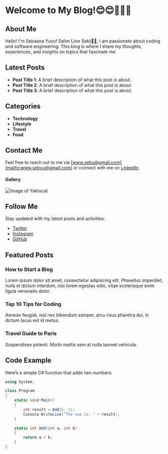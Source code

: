 # Welcome to My Blog!😊😊👏🚀🚀
## About Me
Hello! I'm Sebaana Yusuf Salim (Joe Seb)🧑‍🚀, I am passionate about coding and software engineering. This blog is where I share my thoughts, experiences, and insights on topics that fascinate me.

## Latest Posts
- **Post Title 1**: A brief description of what this post is about.
- **Post Title 2**: A brief description of what this post is about.
- **Post Title 3**: A brief description of what this post is about.

## Categories
- **Technology**
- **Lifestyle**
- **Travel**
- **Food**

## Contact Me
Feel free to reach out to me via [www.sebu@gmail.com](mailto:www.sebyu@gmail.com) or connect with me on [LinkedIn](https://www.linkedin.com/in/sebaana-yusuf-215839247/).

#### Gallery
![Image of Yaktocat](https://octodex.github.com/images/yaktocat.png)

## Follow Me
Stay updated with my latest posts and activities:
- [Twitter](https://twitter.com)
- [Instagram](https://instagram.com)
- [GitHub](https://github.com)

## Featured Posts
### How to Start a Blog
Lorem ipsum dolor sit amet, consectetur adipiscing elit. Phasellus imperdiet, nulla et dictum interdum, nisi lorem egestas odio, vitae scelerisque enim ligula venenatis dolor.

### Top 10 Tips for Coding
Aenean feugiat, nisl nec bibendum semper, arcu risus pharetra dui, in dictum lacus est id metus.

### Travel Guide to Paris
Suspendisse potenti. Morbi mattis sem at nulla laoreet vehicula.

## Code Example

Here’s a simple C# function that adds two numbers:

```csharp
using System;

class Program
{
    static void Main()
    {
        int result = Add(5, 3);
        Console.WriteLine("The sum is: " + result);
    }

    static int Add(int a, int b)
    {
        return a + b;
    }
}
